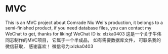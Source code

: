 # MVC
This is an MVC project about Comrade Niu Wei's production,
it belongs to a semi-finished product,
if you need database files, 
you can contact my WeChat to get,
thanks for liking!
WeChat ID is: xlzka0403
这是一个关于牛伟同志制作的MVC项目，
它属于一个半成品，
如有需要数据库文件，
可联系我的微信获取，
感谢喜欢！
微信号为:xlzka0403

